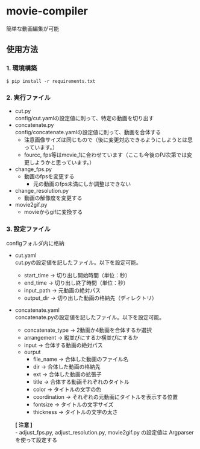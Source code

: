 # movie-compiler
簡単な動画編集が可能


## 使用方法
### 1. 環境構築
```
$ pip install -r requirements.txt
```


### 2. 実行ファイル
- cut.py  
config/cut.yamlの設定値に則って、特定の動画を切り出す
- concatenate.py  
config/concatenate.yamlの設定値に則って、動画を合体する
    - 注意画像サイズは同じもので（後に変更対応できるようにしようとは思っています。）
    - fourcc, fps等はmovie_1に合わせています（ここも今後のPJ次第では変更しようかと思っています。）
- change_fps.py
    - 動画のfpsを変更する
        - 元の動画のfps未満にしか調整はできない
- change_resolution.py
    - 動画の解像度を変更する
- movie2gif.py
    - movieからgifに変換する


### 3. 設定ファイル  
configフォルダ内に格納  
- cut.yaml  
cut.pyの設定値を記したファイル。以下を設定可能。
    - start_time -> 切り出し開始時間（単位：秒）
    - end_time -> 切り出し終了時間（単位：秒）
    - input_path -> 元動画の絶対パス
    - output_dir -> 切り出した動画の格納先（ディレクトリ）  

- concatenate.yaml  
concatenate.pyの設定値を記したファイル。以下を設定可能。
    - concatenate_type -> 2動画か4動画を合体するか選択
    - arrangement -> 縦並びにするか横並びにするか
    - input -> 合体する動画の絶対パス
    - ourput
        - file_name -> 合体した動画のファイル名
        - dir -> 合体した動画の格納先
        - ext -> 合体した動画の拡張子
        - title -> 合体する動画それぞれのタイトル
        - color -> タイトルの文字の色
        - coordination -> それぞれの元動画にタイトルを表示する位置
        - fontsize -> タイトルの文字サイズ
        - thickness -> タイトルの文字の太さ

    **[ 注意 ]**  
        - adjust_fps.py, adjust_resolution.py, movie2gif.py の設定値は Argparser を使って設定する